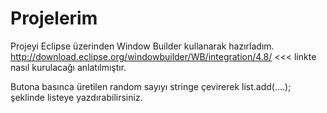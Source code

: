 # Projelerim
Projeyi Eclipse üzerinden Window Builder kullanarak hazırladım.
http://download.eclipse.org/windowbuilder/WB/integration/4.8/ <<< linkte nasıl kurulacağı anlatılmıştır.

Butona basınca üretilen random sayıyı stringe çevirerek list.add(....); şeklinde listeye yazdırabilirsiniz.
